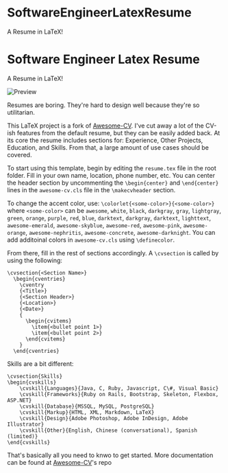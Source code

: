 # SoftwareEngineerLatexResume
A Resume in LaTeX!
# Software Engineer Latex Resume
A Resume in LaTeX!

![Preview](http://i.imgur.com/kehekD1.png)

Resumes are boring. They're hard to design well because they're so utilitarian. 

This LaTeX project is a fork of [Awesome-CV](https://github.com/posquit0/Awesome-CV). I've cut away a lot of the CV-ish features from the default resume, but they can be easily added back. At its core the resume includes sections for: Experience, Other Projects, Education, and Skills. From that, a large amount of use cases should be covered. 

To start using this template, begin by editing the `resume.tex` file in the root folder. Fill in your own name, location, phone number, etc. You can center the header section by uncommenting the `\begin{center}` and `\end{center}` lines in the `awesome-cv.cls` file in the `\makecvheader` section.

To change the accent color, use: `\colorlet{<some-color>}{<some-color>}` where `<some-color>` can be `awesome`, `white`, `black`, `darkgray`, `gray`, `lightgray`, `green`, `orange`, `purple`, `red`, `blue`, `darktext`, `darkgray`, `darktext`, `lighttext`, `awesome-emerald`, `awesome-skyblue`, `awesome-red`, `awesome-pink`, `awesome-orange`, `awesome-nephritis`, `awesome-concrete`, `awesome-darknight`. You can add additoinal colors in `awesome-cv.cls` using `\definecolor`.

From there, fill in the rest of sections accordingly. A `\cvsection` is called by using the following:

```
\cvsection{<Section Name>}
  \begin{cventries}
    \cventry
    {<Title>}
    {<Section Header>}
    {<Location>}
    {<Date>}
    {
      \begin{cvitems}
        \item{<bullet point 1>}
        \item{<bullet point 2>}
      \end{cvitems}
    }
  \end{cventries}
```

Skills are a bit different:
```
\cvsection{Skills}
\begin{cvskills}
    \cvskill{Languages}{Java, C, Ruby, Javascript, C\#, Visual Basic}
    \cvskill{Frameworks}{Ruby on Rails, Bootstrap, Skeleton, Flexbox, ASP.NET}
    \cvskill{Database}{MSSQL, MySQL, PostgreSQL}
    \cvskill{Markup}{HTML, XML, Markdown, LaTeX}
    \cvskill{Design}{Adobe Photoshop, Adobe InDesign, Adobe Illustrator}
    \cvskill{Other}{English, Chinese (conversational), Spanish (limited)}
\end{cvskills}
```

That's basically all you need to knwo to get started. More documentation can be found at [Awesome-CV](https://github.com/posquit0/Awesome-CV)'s repo
